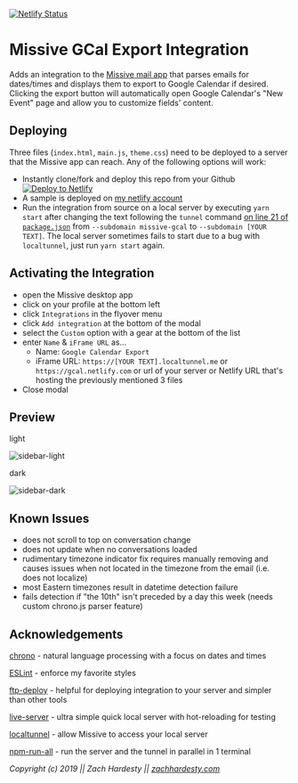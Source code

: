 [![Netlify Status](https://api.netlify.com/api/v1/badges/4e6ade71-be75-47ea-931e-71617ef1c9e0/deploy-status)](https://app.netlify.com/sites/gcal/deploys)

# Missive GCal Export Integration

Adds an integration to the [Missive mail app](https://missiveapp.com/) that parses emails for dates/times
and displays them to export to Google Calendar if desired. Clicking the export button will
automatically open Google Calendar's "New Event" page and allow you to customize fields' content.

## Deploying

Three files (`index.html`, `main.js`,
`theme.css`) need to be deployed to a server that the Missive app can reach. Any of the following
options will work:

- Instantly clone/fork and deploy this repo from your Github\
[![Deploy to Netlify](https://www.netlify.com/img/deploy/button.svg)](https://app.netlify.com/start/deploy?repository=https://github.com/zachhardesty7/missive-gcal-export-integration)
- A sample is deployed on [my netlify account](https://gcal.netlify.com/)
- Run the integration from source on a local server by executing `yarn
start` after changing the text following the `tunnel` command [on line 21 of `package.json`](package.json#L21) from `--subdomain
missive-gcal` to `--subdomain [YOUR TEXT]`. The local server sometimes fails to start due to a bug
with `localtunnel`, just run `yarn start` again.

## Activating the Integration

- open the Missive desktop app
- click on your profile at the bottom left
- click `Integrations` in the flyover menu
- click `Add integration` at the bottom of the modal
- select the `Custom` option with a gear at the bottom of the list
- enter `Name` & `iFrame URL` as...
  - Name: `Google Calendar Export`
  - iFrame URL: `https://[YOUR TEXT].localtunnel.me` or `https://gcal.netlify.com` or url of
    your server or Netlify URL that's hosting the previously mentioned 3 files
- Close modal

## Preview

light

![sidebar-light](https://i.imgur.com/KTrw9or.png)

dark

![sidebar-dark](https://i.imgur.com/aETnd8F.png)

## Known Issues

- does not scroll to top on conversation change
- does not update when no conversations loaded
- rudimentary timezone indicator fix requires manually removing and causes issues when
  not located in the timezone from the email (i.e. does not localize)
- most Eastern timezones result in datetime detection failure
- fails detection if "the 10th" isn't preceded by a day this week (needs custom chrono.js parser feature)

## Acknowledgements

[chrono](https://github.com/wanasit/chrono) - natural language processing with a focus on dates and
times

[ESLint](https://github.com/eslint/eslint) - enforce my favorite styles

[ftp-deploy](https://github.com/simonh1000/ftp-deploy) - helpful for deploying integration to your
server and simpler than other tools

[live-server](https://github.com/tapio/live-server) - ultra simple quick local server with
hot-reloading for testing

[localtunnel](https://github.com/localtunnel/localtunnel) - allow Missive to access your local
server

[npm-run-all](https://github.com/mysticatea/npm-run-all) - run the server and the tunnel in parallel
in 1 terminal

*Copyright (c) 2019 || Zach Hardesty || [zachhardesty.com](https://zachhardesty.com)*
